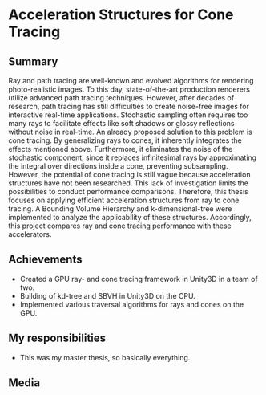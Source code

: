 # Acceleration Structures for Cone Tracing
## Summary
Ray and path tracing are well-known and evolved algorithms for rendering photo-realistic images.
To this day, state-of-the-art production renderers utilize advanced path tracing techniques. However,
after decades of research, path tracing has still difficulties to create noise-free images for interactive
real-time applications. Stochastic sampling often requires too many rays to facilitate effects like soft shadows
or glossy reflections without noise in real-time. An already proposed solution to this problem
is cone tracing. By generalizing rays to cones, it inherently integrates the effects mentioned above.
Furthermore, it eliminates the noise of the stochastic component, since it replaces infinitesimal rays
by approximating the integral over directions inside a cone, preventing subsampling. However, the
potential of cone tracing is still vague because acceleration structures have not been researched.
This lack of investigation limits the possibilities to conduct performance comparisons. Therefore,
this thesis focuses on applying efficient acceleration structures from ray to cone tracing. A Bounding
Volume Hierarchy and k-dimensional-tree were implemented to analyze the applicability of these
structures. Accordingly, this project compares ray and cone tracing performance with these accelerators.

## Achievements
* Created a GPU ray- and cone tracing framework in Unity3D in a team of two.
* Building of kd-tree and SBVH in Unity3D on the CPU.
* Implemented various traversal algorithms for rays and cones on the GPU.

## My responsibilities
* This was my master thesis, so basically everything.

## Media

